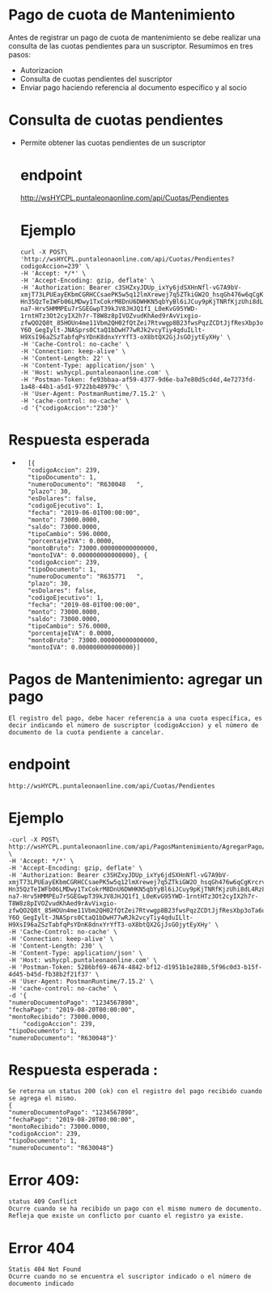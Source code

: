 # Pago de cuota de Mantenimiento
Antes de registrar un pago de cuota de mantenimiento se debe realizar una consulta de las cuotas pendientes para un suscriptor. Resumimos en tres pasos:
  - Autorizacion
  - Consulta de cuotas pendientes del suscriptor
  - Enviar pago haciendo referencia al documento específico y al socio

# Consulta de cuotas pendientes
  - Permite obtener las cuotas pendientes de un suscriptor
    # endpoint
    http://wsHYCPL.puntaleonaonline.com/api/Cuotas/Pendientes

    # Ejemplo 
        curl -X POST\
        'http://wsHYCPL.puntaleonaonline.com/api/Cuotas/Pendientes?codigoAccion=239' \
        -H 'Accept: */*' \
        -H 'Accept-Encoding: gzip, deflate' \
        -H 'Authorization: Bearer c3SHZxyJDUp_ixYy6jdSXHnNfl-vG7A9bV-xmjT73LPUEayEKbmCGRHCCsaePK5w5q12lmXrewej7q5ZTkiGW2O_hsqGh476w6qCgKrcrv8WstaW6G8jUor2P7S3wo5tqs1CDMkzao5-Hn35QzTeIWFb06LMDwy1TxCokrM8DnU6DWHKN5qbYyBl6iJCuy9pKjTNRfKjzUhi8dL4Rz8L7LRnGuxG42VAmQ2UujFvd0-na7-Hrv5HMMPEu7rSGEGwpT39kJV8JHJQ1f1_L0eKvG95YWD-1rntHTz3Ot2cyIX2h7r-T8W8z8pIVOZvudKhAed9rAvVixgio-zfwQO2Q8t_85HOUn4me11Vbm2QH02fQtZei7Rtvwgp8B23fwsPqzZCDtJjfResXbp3oTa6u-Y6O_GegIylt-JNASprs0CtaQ1bDwH77wRJk2vcyTiy4qduILlt-H9XsI96aZSzTabfqPsYDnK8dnxYrYfT3-oX8btQX2GjJsGOjytEyXHy' \
        -H 'Cache-Control: no-cache' \
        -H 'Connection: keep-alive' \
        -H 'Content-Length: 22' \
        -H 'Content-Type: application/json' \
        -H 'Host: wshycpl.puntaleonaonline.com' \
        -H 'Postman-Token: fe93bbaa-af59-4377-9d6e-ba7e80d5cd4d,4e7273fd-1a48-44b1-a5d1-9722bb48979c' \
        -H 'User-Agent: PostmanRuntime/7.15.2' \
        -H 'cache-control: no-cache' \
        -d '{"codigoAccion":"230"}'
# Respuesta esperada 
-
        [{
    	"codigoAccion": 239,
    	"tipoDocumento": 1,
    	"numeroDocumento": "R630048   ",
    	"plazo": 30,
    	"esDolares": false,
    	"codigoEjecutivo": 1,
    	"fecha": "2019-06-01T00:00:00",
    	"monto": 73000.0000,
    	"saldo": 73000.0000,
    	"tipoCambio": 596.0000,
    	"porcentajeIVA": 0.0000,
    	"montoBruto": 73000.000000000000000,
    	"montoIVA": 0.000000000000000}, {
    	"codigoAccion": 239,
    	"tipoDocumento": 1,
    	"numeroDocumento": "R635771   ",
    	"plazo": 30,
    	"esDolares": false,
    	"codigoEjecutivo": 1,
    	"fecha": "2019-08-01T00:00:00",
    	"monto": 73000.0000,
    	"saldo": 73000.0000,
    	"tipoCambio": 576.0000,
    	"porcentajeIVA": 0.0000,
    	"montoBruto": 73000.000000000000000,
    	"montoIVA": 0.000000000000000}]

# Pagos de Mantenimiento: agregar un pago
    El registro del pago, debe hacer referencia a una cuota específica, es decir indicando el número de suscriptor (codigoAccion) y el número de documento de la cuota pendiente a cancelar.
# endpoint 
    http://wsHYCPL.puntaleonaonline.com/api/Cuotas/Pendientes

# Ejemplo 
    -curl -X POST\
    http://wsHYCPL.puntaleonaonline.com/api/PagosMantenimiento/AgregarPago/ \
    -H 'Accept: */*' \
    -H 'Accept-Encoding: gzip, deflate' \
    -H 'Authorization: Bearer c3SHZxyJDUp_ixYy6jdSXHnNfl-vG7A9bV-xmjT73LPUEayEKbmCGRHCCsaePK5w5q12lmXrewej7q5ZTkiGW2O_hsqGh476w6qCgKrcrv8WstaW6G8jUor2P7S3wo5tqs1CDMkzao5-Hn35QzTeIWFb06LMDwy1TxCokrM8DnU6DWHKN5qbYyBl6iJCuy9pKjTNRfKjzUhi8dL4Rz8L7LRnGuxG42VAmQ2UujFvd0-na7-Hrv5HMMPEu7rSGEGwpT39kJV8JHJQ1f1_L0eKvG95YWD-1rntHTz3Ot2cyIX2h7r-T8W8z8pIVOZvudKhAed9rAvVixgio-zfwQO2Q8t_85HOUn4me11Vbm2QH02fQtZei7Rtvwgp8B23fwsPqzZCDtJjfResXbp3oTa6u-Y6O_GegIylt-JNASprs0CtaQ1bDwH77wRJk2vcyTiy4qduILlt-H9XsI96aZSzTabfqPsYDnK8dnxYrYfT3-oX8btQX2GjJsGOjytEyXHy' \
    -H 'Cache-Control: no-cache' \
    -H 'Connection: keep-alive' \
    -H 'Content-Length: 230' \
    -H 'Content-Type: application/json' \
    -H 'Host: wshycpl.puntaleonaonline.com' \
    -H 'Postman-Token: 5286bf69-4674-4842-bf12-d1951b1e288b,5f96c0d3-b15f-4d45-b45d-fb38b2f21f37' \
    -H 'User-Agent: PostmanRuntime/7.15.2' \
    -H 'cache-control: no-cache' \
    -d '{
	"numeroDocumentoPago": "1234567890",
	"fechaPago": "2019-08-20T00:00:00",
	"montoRecibido": 73000.0000,
    	"codigoAccion": 239,
	"tipoDocumento": 1,
	"numeroDocumento": "R630048"}'
	
# Respuesta esperada : 
    Se retorna un status 200 (ok) con el registro del pago recibido cuando se agrega el mismo.
    {
    "numeroDocumentoPago": "1234567890",
    "fechaPago": "2019-08-20T00:00:00",
    "montoRecibido": 73000.0000,
    "codigoAccion": 239,
    "tipoDocumento": 1,
    "numeroDocumento": "R630048"}
    
# Error 409:
    status 409 Conflict
    Ocurre cuando se ha recibido un pago con el mismo numero de documento. Refleja que existe un conflicto por cuanto el registro ya existe.

# Error 404
    Statis 404 Not Found
    Ocurre cuando no se encuentra el suscriptor indicado o el número de documento indicado
